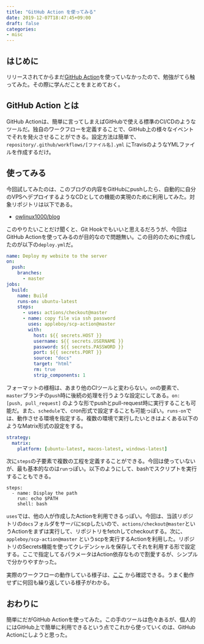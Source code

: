 ```yaml
---
title: "GitHub Action を使ってみる"
date: 2019-12-07T18:47:45+09:00
draft: false
categories: 
- misc
---
```


## はじめに

リリースされてからまだ[GitHub Action](https://github.com/features/actions)を使っていなかったので、勉強がてら触ってみた。その際に学んだことをまとめておく。

## GitHub Action とは

GitHub Actionは、簡単に言ってしまえばGitHubで使える標準のCI/CDのようなツールだ。独自のワークフローを定義することで、GitHub上の様々なイベントでそれを発火させることができる。設定方法は簡単で、`repository/.github/workflows/[ファイル名].yml` にTravisのようなYMLファイルを作成するだけ。

## 使ってみる

今回試してみたのは、このブログの内容をGitHubにpushしたら、自動的に自分のVPSへデプロイするようなCDとしての機能の実現のために利用してみた。対象リポジトリは以下である。

- [owlinux1000/blog](https://github.com/owlinux1000/blog)

このやりたいことだけ聞くと、Git Hookでもいいと思えるだろうが、今回はGitHub Actionを使ってみるのが目的なので問題無い。この目的のために作成したのが以下の`deploy.yml`だ。

```yaml
name: Deploy my website to the server
on:
  push:
    branches:
      - master
jobs:
  build:
    name: Build
    runs-on: ubuntu-latest
    steps:
      - uses: actions/checkout@master
      - name: copy file via ssh password
        uses: appleboy/scp-action@master
        with:
          host: ${{ secrets.HOST }}
          username: ${{ secrets.USERNAME }}
          password: ${{ secrets.PASSWORD }}
          port: ${{ secrets.PORT }}
          source: "docs"
          target: "html"
          rm: true
          strip_components: 1
```

フォーマットの様相は、あまり他のCIツールと変わらない。`on`の要素で、`master`ブランチの`push`時に後続の処理を行うような設定にしてある。`on: [push, pull_request]` のような形でpushとpull-request時に実行することも可能だ。また、`schedule`で、cron形式で設定することも可能っぽい。`runs-on`では、動作させる環境を指定する。複数の環境で実行したいときはよくある以下のようなMatrix形式の設定をする。

```yaml
strategy:
  matrix:
    platform: [ubuntu-latest, macos-latest, windows-latest]
```

次に`steps`の子要素で複数の工程を定義することができる。今回は使っていないが、最も基本的なのは`run`っぽい。以下のようにして、bashでスクリプトを実行することもできる。  
```
steps:
  - name: Display the path
    run: echo $PATH
    shell: bash
```
`uses`では、他の人が作成したActionを利用できるっぽい。今回は、当該リポジトリの`docs`フォルダをサーバにscpしたいので、`actions/checkout@master`というActionをまずは実行して、リポジトリをfetchしてcheckoutする。次に、`appleboy/scp-action@master` というscpを実行するActionを利用した。リポジトリのSecrets機能を使ってクレデンシャルを保存してそれを利用する形で設定する。ここで指定してるパラメータはAction依存なもので割愛するが、シンプルで分かりやすかった。  

実際のワークフローの動作している様子は、[ここ](https://github.com/owlinux1000/blog/actions) から確認できる。うまく動作せずに何回も繰り返している様子がわかる。

## おわりに

簡単にだがGitHub Actionを使ってみた。この手のツールは色々あるが、個人的にはGitHub上で簡単に利用できるという点でこれから使っていくのは、GitHub Actionにしようと思った。
